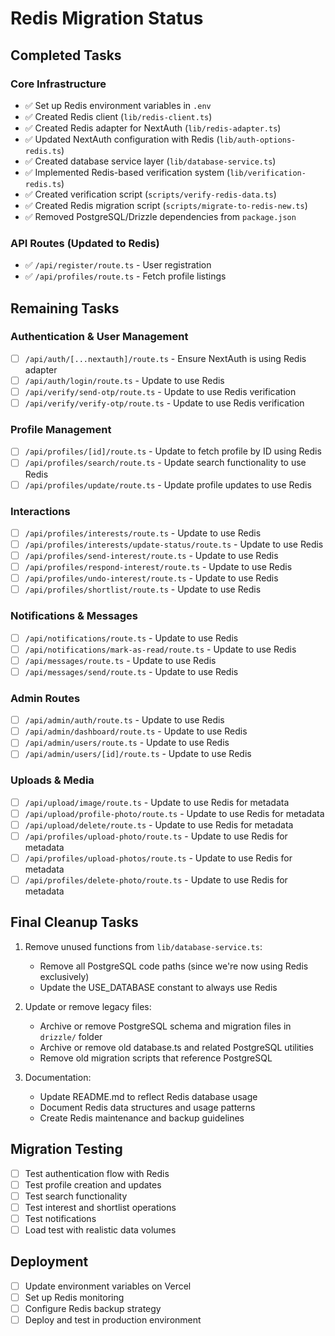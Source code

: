# Redis Migration Status

## Completed Tasks

### Core Infrastructure
- ✅ Set up Redis environment variables in `.env`
- ✅ Created Redis client (`lib/redis-client.ts`)
- ✅ Created Redis adapter for NextAuth (`lib/redis-adapter.ts`)
- ✅ Updated NextAuth configuration with Redis (`lib/auth-options-redis.ts`)
- ✅ Created database service layer (`lib/database-service.ts`)
- ✅ Implemented Redis-based verification system (`lib/verification-redis.ts`)
- ✅ Created verification script (`scripts/verify-redis-data.ts`)
- ✅ Created Redis migration script (`scripts/migrate-to-redis-new.ts`)
- ✅ Removed PostgreSQL/Drizzle dependencies from `package.json`

### API Routes (Updated to Redis)
- ✅ `/api/register/route.ts` - User registration
- ✅ `/api/profiles/route.ts` - Fetch profile listings

## Remaining Tasks

### Authentication & User Management
- [ ] `/api/auth/[...nextauth]/route.ts` - Ensure NextAuth is using Redis adapter
- [ ] `/api/auth/login/route.ts` - Update to use Redis
- [ ] `/api/verify/send-otp/route.ts` - Update to use Redis verification
- [ ] `/api/verify/verify-otp/route.ts` - Update to use Redis verification

### Profile Management
- [ ] `/api/profiles/[id]/route.ts` - Update to fetch profile by ID using Redis
- [ ] `/api/profiles/search/route.ts` - Update search functionality to use Redis
- [ ] `/api/profiles/update/route.ts` - Update profile updates to use Redis

### Interactions
- [ ] `/api/profiles/interests/route.ts` - Update to use Redis
- [ ] `/api/profiles/interests/update-status/route.ts` - Update to use Redis
- [ ] `/api/profiles/send-interest/route.ts` - Update to use Redis
- [ ] `/api/profiles/respond-interest/route.ts` - Update to use Redis
- [ ] `/api/profiles/undo-interest/route.ts` - Update to use Redis
- [ ] `/api/profiles/shortlist/route.ts` - Update to use Redis

### Notifications & Messages
- [ ] `/api/notifications/route.ts` - Update to use Redis
- [ ] `/api/notifications/mark-as-read/route.ts` - Update to use Redis
- [ ] `/api/messages/route.ts` - Update to use Redis
- [ ] `/api/messages/send/route.ts` - Update to use Redis

### Admin Routes
- [ ] `/api/admin/auth/route.ts` - Update to use Redis
- [ ] `/api/admin/dashboard/route.ts` - Update to use Redis
- [ ] `/api/admin/users/route.ts` - Update to use Redis
- [ ] `/api/admin/users/[id]/route.ts` - Update to use Redis

### Uploads & Media
- [ ] `/api/upload/image/route.ts` - Update to use Redis for metadata
- [ ] `/api/upload/profile-photo/route.ts` - Update to use Redis for metadata
- [ ] `/api/upload/delete/route.ts` - Update to use Redis for metadata
- [ ] `/api/profiles/upload-photo/route.ts` - Update to use Redis for metadata
- [ ] `/api/profiles/upload-photos/route.ts` - Update to use Redis for metadata
- [ ] `/api/profiles/delete-photo/route.ts` - Update to use Redis for metadata

## Final Cleanup Tasks

1. Remove unused functions from `lib/database-service.ts`:
   - Remove all PostgreSQL code paths (since we're now using Redis exclusively)
   - Update the USE_DATABASE constant to always use Redis

2. Update or remove legacy files:
   - Archive or remove PostgreSQL schema and migration files in `drizzle/` folder
   - Archive or remove old database.ts and related PostgreSQL utilities
   - Remove old migration scripts that reference PostgreSQL

3. Documentation:
   - Update README.md to reflect Redis database usage
   - Document Redis data structures and usage patterns
   - Create Redis maintenance and backup guidelines

## Migration Testing

- [ ] Test authentication flow with Redis
- [ ] Test profile creation and updates
- [ ] Test search functionality
- [ ] Test interest and shortlist operations
- [ ] Test notifications
- [ ] Load test with realistic data volumes

## Deployment

- [ ] Update environment variables on Vercel
- [ ] Set up Redis monitoring
- [ ] Configure Redis backup strategy
- [ ] Deploy and test in production environment
